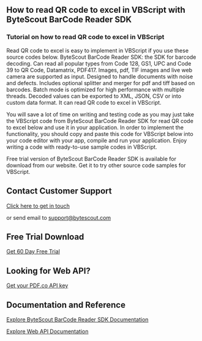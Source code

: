 ## How to read QR code to excel in VBScript with ByteScout BarCode Reader SDK

### Tutorial on how to read QR code to excel in VBScript

Read QR code to excel is easy to implement in VBScript if you use these source codes below. ByteScout BarCode Reader SDK: the SDK for barcode decoding. Can read all popular types from Code 128, GS1, UPC and Code 39 to QR Code, Datamatrix, PDF417. Images, pdf, TIF images and live web camera are supported as input. Designed to handle documents with noise and defects. Includes optional splitter and merger for pdf and tiff based on barcodes. Batch mode is optimized for high performance with multiple threads. Decoded values can be exported to XML, JSON, CSV or into custom data format. It can read QR code to excel in VBScript.

You will save a lot of time on writing and testing code as you may just take the VBScript code from ByteScout BarCode Reader SDK for read QR code to excel below and use it in your application. In order to implement the functionality, you should copy and paste this code for VBScript below into your code editor with your app, compile and run your application. Enjoy writing a code with ready-to-use sample codes in VBScript.

Free trial version of ByteScout BarCode Reader SDK is available for download from our website. Get it to try other source code samples for VBScript.

## Contact Customer Support

[Click here to get in touch](https://bytescout.zendesk.com/hc/en-us/requests/new?subject=ByteScout%20BarCode%20Reader%20SDK%20Question)

or send email to [support@bytescout.com](mailto:support@bytescout.com?subject=ByteScout%20BarCode%20Reader%20SDK%20Question) 

## Free Trial Download

[Get 60 Day Free Trial](https://bytescout.com/download/web-installer?utm_source=github-readme)

## Looking for Web API? 

[Get your PDF.co API key](https://pdf.co/documentation/api?utm_source=github-readme)

## Documentation and Reference

[Explore ByteScout BarCode Reader SDK Documentation](https://bytescout.com/documentation/index.html?utm_source=github-readme)

[Explore Web API Documentation](https://pdf.co/documentation/api?utm_source=github-readme)